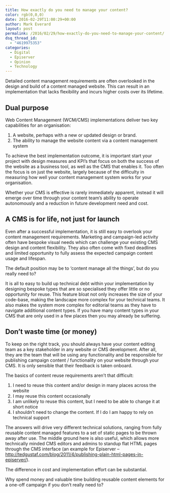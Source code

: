 ```yaml
---
title: How exactly do you need to manage your content?
color: rgb(0,0,0)
date: 2016-02-29T11:00:29+00:00
author: Mark Everard
layout: post
permalink: /2016/02/29/how-exactly-do-you-need-to-manage-your-content/
dsq_thread_id:
  - "4619975353"
categories:
  - Digital
  - Episerver
  - Opinion
  - Technology
---
```

Detailed content management requirements are often overlooked in the design and build of a content managed website. This can result in an implementation that lacks flexibility and incurs higher costs over its lifetime.

## Dual purpose

Web Content Management (WCM/CMS) implementations deliver two key capabilities for an organisation:

1. A website, perhaps with a new or updated design or brand.
2. The ability to manage the website content via a content management system

To achieve the best implementation outcome, it is important start your project with design measures and KPI&#8217;s that focus on both the success of the website as a business tool, as well as the CMS that enables it. Too often the focus is on just the website, largely because of the difficulty in measuring how well your content management system works for your organisation.

Whether your CMS is effective is rarely immediately apparent, instead it will emerge over time through your content team&#8217;s ability to operate autonomously and a reduction in future development need and cost.

## A CMS is for life, not just for launch

Even after a successful implementation, it is still easy to overlook your content management requirements. Marketing and campaign-led activity often have bespoke visual needs which can challenge your existing CMS design and content flexibility. They also often come with fixed deadlines and limited opportunity to fully assess the expected campaign content usage and lifespan.

The default position may be to &#8216;content manage all the things&#8217;, but do you really need to?

It is all to easy to build up technical debt within your implementation by designing bespoke types that are so specialised they offer little or no opportunity for reuse. This feature bloat not only increases the size of your code-base, making the landscape more complex for your technical teams. It also makes the system more complex for editorial teams as they have to navigate additional content types. If you have many content types in your CMS that are only used in a few places then you may already be suffering.

## Don&#8217;t waste time (or money)

To keep on the right track, you should always have your content editing team as a key stakeholder in any website or CMS development. After all, they are the team that will be using any functionality and be responsible for publishing campaign content / functionality on your website through your CMS. It is only sensible that their feedback is taken onboard.

The basics of content reuse requirements aren&#8217;t that difficult:

1. I need to reuse this content and/or design in many places across the website
2. I may reuse this content occasionally
3. I am unlikely to reuse this content, but I need to be able to change it at short notice
4. I shouldn’t need to change the content. If I do I am happy to rely on technical support

The answers will drive very different technical solutions, ranging from fully reusable content managed features to a set of static pages to be thrown away after use. The middle ground here is also useful, which allows more technically minded CMS editors and admins to standup flat HTML pages through the CMS interface (an example for Episerver &#8211; <a href="http://tedgustaf.com/blog/2011/4/publishing-plain-html-pages-in-episerver/" target="_blank">http://tedgustaf.com/blog/2011/4/publishing-plain-html-pages-in-episerver/</a>).

The difference in cost and implementation effort can be substantial.

Why spend money and valuable time building reusable content elements for a one-off campaign if you don&#8217;t really need to?